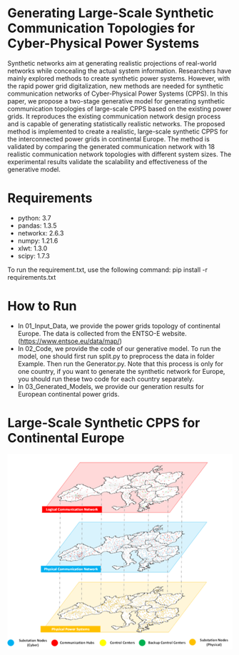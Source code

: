# Generating Large-Scale Synthetic Communication Topologies for Cyber-Physical Power Systems

Synthetic networks aim at generating realistic projections of real-world networks while concealing the actual system information. Researchers have mainly explored methods to create synthetic power systems. However, with the rapid power grid digitalization, new methods are needed for synthetic communication networks of Cyber-Physical Power Systems (CPPS). In this paper, we propose a two-stage generative model for generating synthetic communication topologies of large-scale CPPS based on the existing power grids. It reproduces the existing communication network design process and is capable of generating statistically realistic networks. The proposed method is implemented to create a realistic, large-scale synthetic CPPS for the interconnected power grids in continental Europe. The method is validated by comparing the generated communication network with 18 realistic communication network topologies with different system sizes. The experimental results validate the scalability and effectiveness of the generative model.

# Requirements
* python: 3.7
* pandas: 1.3.5
* networkx: 2.6.3
* numpy: 1.21.6
* xlwt: 1.3.0
* scipy: 1.7.3

To run the requirement.txt, use the following command: pip install -r requirements.txt

# How to Run
* In 01_Input_Data, we provide the power grids topology of continental Europe. The data is collected from the ENTSO-E website. (https://www.entsoe.eu/data/map/)
* In 02_Code, we provide the code of our generative model. To run the model, one should first run split.py to preprocess the data in folder Example. Then run the Generator.py. Note that this process is only for one country, if you want to generate the synthetic network for Europe, you should run these two code for each country separately.
* In 03_Generated_Models, we provide our generation results for European continental power grids.


# Large-Scale Synthetic CPPS for Continental Europe
![Large-Scale Synthetic CPPS for Continental Europe](03_Generated_Models/Generated_results_visualized.png)


